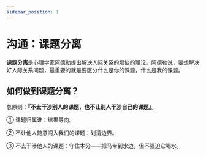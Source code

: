 ```yaml
---
sidebar_position: 1
---
```


# 沟通：课题分离

**课题分离**是心理学家[阿德勒](https://zh.wikipedia.org/zh-cn/%E9%98%BF%E5%B0%94%E5%BC%97%E9%9B%B7%E5%BE%B7%C2%B7%E9%98%BF%E5%BE%B7%E5%8B%92)提出解决人际关系的烦恼的理论。阿德勒说，要想解决好人际关系问题，最重要的就是要区分什么是你的课题，什么是我的课题。

## 如何做到课题分离？

总原则：**『不去干涉别人的课题，也不让别人干涉自己的课题』**。

① 课题归属谁：结果导向。

② 不让他人随意闯入我们的课题：划清边界。

③ 不去干涉他人的课题：守住本分——把马带到水边，但不强迫它喝水。

